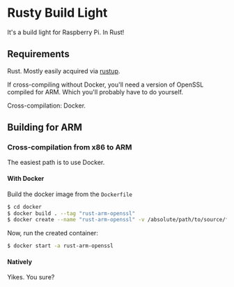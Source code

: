 # Rusty Build Light
It's a build light for Raspberry Pi. In Rust!

## Requirements

Rust. Mostly easily acquired via [rustup](https://www.rustup.rs/).

If cross-compiling without Docker, you'll need a version of OpenSSL compiled for ARM. Which you'll probably have to do yourself.

Cross-compilation: Docker. 

## Building for ARM

### Cross-compilation from x86 to ARM

The easiest path is to use Docker.

#### With Docker
Build the docker image from the `Dockerfile`

```bash
$ cd docker
$ docker build . --tag "rust-arm-openssl"
$ docker create --name "rust-arm-openssl" -v /absolute/path/to/source/folder:/source rust-arm-openssl
```

Now, run the created container:

```bash
$ docker start -a rust-arm-openssl
```

#### Natively

Yikes. You sure?